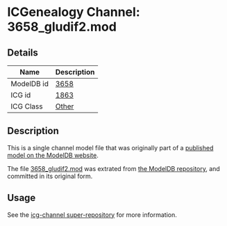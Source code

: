 # ICGenealogy Channel: 3658\_gludif2.mod

## Details

Name | Description
---- | -----------
ModelDB id | [3658](http://senselab.med.yale.edu/ModelDB/ShowModel.cshtml?model=3658)
ICG id | [1863](http://icg.neurotheory.ox.ac.uk/channels/other/1863)
ICG Class | [Other](http://icg.neurotheory.ox.ac.uk/channels/other)

## Description

This is a single channel model file that was originally part of a [published model on the ModelDB website](http://senselab.med.yale.edu/mModelDB/ShowModel.cshtml?model=3658).

The file [3658\_gludif2.mod](3658_gludif2.mod) was extrated from [the ModelDB repository](http://senselab.med.yale.edu/ModelDB/ShowModel.cshtml?model=3658), and committed in its original form.

## Usage

See the [icg-channel super-repository](https://github.com/icgenealogy/icg-channels) for more information.